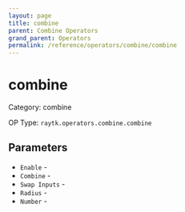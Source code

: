 ```yaml
---
layout: page
title: combine
parent: Combine Operators
grand_parent: Operators
permalink: /reference/operators/combine/combine
---
```


# combine



Category: combine

OP Type: `raytk.operators.combine.combine`

## Parameters

* `Enable` - 
* `Combine` - 
* `Swap Inputs` - 
* `Radius` - 
* `Number` -
